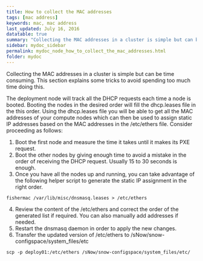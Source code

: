 ```yaml
---
title: How to collect the MAC addresses
tags: [mac address]
keywords: mac, mac address
last_updated: July 16, 2016
datatable: true
summary: "Collecting the MAC addresses in a cluster is simple but can be time consuming. This section explains some tricks to avoid spending too much time doing this."
sidebar: mydoc_sidebar
permalink: mydoc_node_how_to_collect_the_mac_addresses.html
folder: mydoc
---
```

Collecting the MAC addresses in a cluster is simple but can be time consuming. This section explains some tricks to avoid spending too much time doing this.

The deployment node will track all the DHCP requests each time a node is booted. Booting the nodes in the desired order will fill the dhcp.leases file in the this order. Using the dhcp.leases file you will be able to get all the MAC addresses of your compute nodes which can then be used to assign static IP addresses based on the MAC addresses in the /etc/ethers file. Consider proceeding as follows:
1. Boot the first node and measure the time it takes until it makes its PXE request.
2. Boot the other nodes by giving enough time to avoid a mistake in the order of receiving the DHCP request. Usually 15 to 30 seconds is enough.
3. Once you have all the nodes up and running, you can take advantage of the following helper script to generate the static IP assignment in the right order.
```
fishermac /var/lib/misc/dnsmasq.leases > /etc/ethers
```
4. Review the content of the /etc/ethers and correct the order of the generated list if required. You can also manually add addresses if needed.
5. Restart the dnsmasq daemon in order to apply the new changes.
6. Transfer the updated version of /etc/ethers to /sNow/snow-configspace/system_files/etc
```
scp -p deploy01:/etc/ethers /sNow/snow-configspace/system_files/etc/
```
